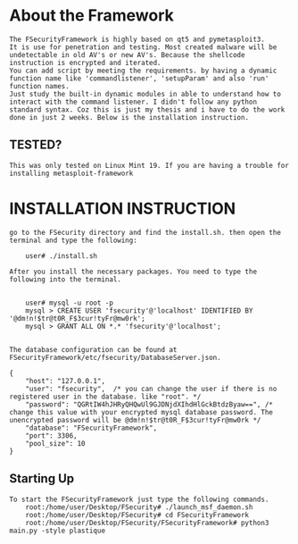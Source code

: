 # About the Framework #
    The FSecurityFramework is highly based on qt5 and pymetasploit3.
    It is use for penetration and testing. Most created malware will be undetectable in old AV's or new AV's. Because the shellcode instruction is encrypted and iterated.
    You can add script by meeting the requirements. by having a dynamic function name like 'commandlistener', 'setupParam' and also 'run' function names.
    Just study the built-in dynamic modules in able to understand how to interact with the command listener. I didn't follow any python standard syntax. Coz this is just my thesis and i have to do the work done in just 2 weeks. Below is the installation instruction.

## TESTED? ##
    This was only tested on Linux Mint 19. If you are having a trouble for installing metasploit-framework


# INSTALLATION INSTRUCTION #
    go to the FSecurity directory and find the install.sh. then open the terminal and type the following:

        user# ./install.sh

    After you install the necessary packages. You need to type the following into the terminal.

   
        user# mysql -u root -p 
        mysql > CREATE USER 'fsecurity'@'localhost' IDENTIFIED BY '@dm!n!$tr@t0R_F$3cur!tyFr@mw0rk';
        mysql > GRANT ALL ON *.* 'fsecurity'@'localhost';
   

    The database configuration can be found at FSecurityFramework/etc/fsecurity/DatabaseServer.json.
    
    {
        "host": "127.0.0.1",
        "user": "fsecurity",  /* you can change the user if there is no registered user in the database. like "root". */
        "password": "QGRtIW4hJHRyQHQwUl9GJDNjdXIhdHlGckBtdzByaw==", /* change this value with your encrypted mysql database password. The unencrypted password will be @dm!n!$tr@t0R_F$3cur!tyFr@mw0rk */
        "database": "FSecurityFramework",
        "port": 3306,
        "pool_size": 10
    }


## Starting Up ##
    To start the FSecurityFramework just type the following commands.
        root:/home/user/Desktop/FSecurity# ./launch_msf_daemon.sh
        root:/home/user/Desktop/FSecurity# cd FSecurityFramework
        root:/home/user/Desktop/FSecurity/FSecurityFramework# python3 main.py -style plastique
